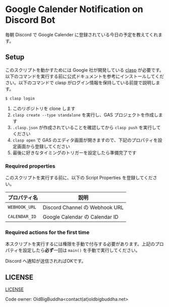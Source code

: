# Google Calender Notification on Discord Bot

毎朝 Discord で Google Calender に登録されている今日の予定を教えてくれます。

## Setup

このスクリプトを動かすためには Google 社が開発している [clasp](https://github.com/google/clasp) が必要です。以下のコマンドを実行する前に公式ドキュメントを参考にインストールしてください。以下のコマンドで clasp がログイン情報を保持している前提で説明します。

```
$ clasp login
```

1. このリポジトリを clone します
2. `clasp create --type standalone` を実行し、GAS プロジェクトを作成します
3. `.clasp.json` が作成されていることを確認してから `clasp push` を実行してください
4. `clasp open` で GAS のエディタ画面が開きますので、下記のプロパティを設定画面から登録してください
5. 最後に好きなタイミングのトリガーを設定したら準備完了です

### Required properties

このスクリプトを実行する前に、以下の Script Properties を登録してください。

| プロパティ名 | 説明 |
| ---------- | --- |
| `WEBHOOK_URL` | Discord Channel の Webhook URL |
| `CALENDAR_ID` | Google Calendar の Calendar ID |

### Required actions for the first time

本スクリプトを実行するには権限を手動で付与する必要があります。上記のプロパティを設定したら**必ず**一回は `main()` を手動で実行してください。

Discord へ通知が送信されればOKです。

## LICENSE

[LICENSE](./LICENSE)

Code owner: OldBigBuddha<contact(at)oldbigbuddha.net>